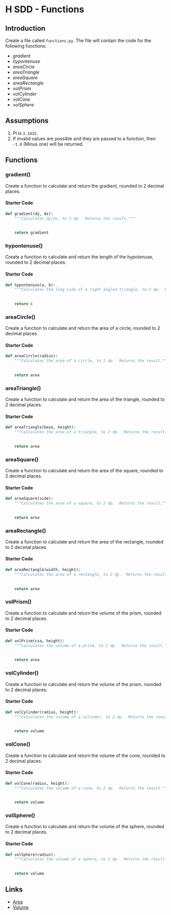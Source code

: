 # H SDD - Functions


## Introduction

Create a file called `functions.py`. The file will contain the code for the following functions:

- _gradient_
- _hypontenuse_
- _areaCircle_
- _areaTriangle_
- _areaSquare_
- _areaRectangle_
- _volPrism_
- _volCylinder_
- _volCone_
- _volSphere_


## Assumptions

1. Pi is `3.1415`.
2. If invalid values are possible and they are passed to a function, then `-1.0` (Minus one) will be returned.


## Functions


### gradient()

Create a function to calculate and return the gradient, rounded to 2 decimal places.

#### Starter Code

``` python
def gradient(dy, dx):
    """Calculates dy/dx, to 2 dp.  Returns the result."""
    
    
    return gradient
```


### hypontenuse()

Create a function to calculate and return the length of the hypotenuse, rounded to 2 decimal places.

#### Starter Code

``` python
def hypontenuse(a, b):
    """Calculates the long side of a right angled triangle, to 2 dp.  Returns the result."""
    
    
    return c
```


### areaCircle()

Create a function to calculate and return the area of a circle, rounded to 2 decimal places.

#### Starter Code

``` python
def areaCircle(radius):
    """Calculates the area of a circle, to 2 dp.  Returns the result."""
    
    
    return area
```


### areaTriangle()

Create a function to calculate and return the area of the triangle, rounded to 2 decimal places.

#### Starter Code

``` python
def areaTriangle(base, height):
    """Calculates the area of a triangle, to 2 dp.  Returns the result."""
    
    
    return area
```


### areaSquare()

Create a function to calculate and return the area of the square, rounded to 2 decimal places.

#### Starter Code

``` python
def areaSquare(side):
    """Calculates the area of a square, to 2 dp.  Returns the result."""
    
    
    return area
```


### areaRectangle()

Create a function to calculate and return the area of the rectangle, rounded to 2 decimal places.

#### Starter Code

``` python
def areaRectangle(width, height):
    """Calculates the area of a rectangle, to 2 dp.  Returns the result."""
    
    
    return area
```


### volPrism()

Create a function to calculate and return the volume of the prism, rounded to 2 decimal places.

#### Starter Code

``` python
def volPrism(csa, height):
    """Calculates the volume of a prism, to 2 dp.  Returns the result."""
    
    
    return area
```


### volCylinder()

Create a function to calculate and return the volume of the prism, rounded to 2 decimal places.

#### Starter Code

``` python
def volCylinder(radius, height):
    """Calculates the volume of a cylinder, to 2 dp.  Returns the result."""
    
    
    return volume
```


### volCone()

Create a function to calculate and return the volume of the cone, rounded to 2 decimal places.

#### Starter Code

``` python
def volCone(radius, height):
    """Calculates the volume of a cone, to 2 dp.  Returns the result."""
 
    
    return volume
```


### volSphere()

Create a function to calculate and return the volume of the sphere, rounded to 2 decimal places.

#### Starter Code

``` python
def volSphere(radius):
    """Calculates the volume of a sphere, to 2 dp.  Returns the result."""
    
    
    return volume
```


## Links

- [Area](https://www.mathsisfun.com/area.html)
- [Volume](https://www.mathsisfun.com/geometry/volume.html)

